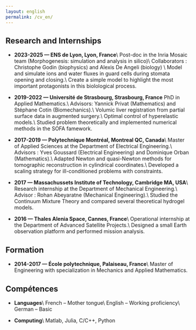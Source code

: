 ```yaml
---
layout: english
permalink: /cv_en/
---
```


## Research and Internships

- **2023-2025 &mdash; ENS de Lyon, Lyon, France**\\
  Post-doc in the Inria Mosaic team (Morphogenesis: simulation and
  analysis in silico)\\
  Collaborators : Christophe Godin (biophysics) and Alexis De Angeli
  (biology) \\
  Model and simulate ions and water fluxes in guard cells during stomata opening
  and closing.\\
  Create a simple model to highlight the most important protagonists in this
  biolological process.

- **2019-2022 &mdash; Université de Strasbourg, Strasbourg, France**
  PhD in Applied Mathematics.\\
  Advisors: Yannick Privat (Mathematics) and Stéphane Cotin (Biomechanics).\\
  Volumic liver registration from partial surface data in augmented surgery.\\
  Optimal control of hyperelastic models.\\
  Studied problem theoretically and implemented numerical methods in the
  SOFA famework.

- **2017-2019 &mdash; Polytechnique Montréal, Montreal QC, Canada**\\
  Master of Applied Sciences at the Department of Electrical Engineering.\\
  Advisors : Yves Goussard (Electrical Engineering) and Dominique Orban 
  (Mathematics).\\
  Adapted Newton and quasi-Newton methods for tomographic reconstruction in
  cylindrical coordinates.\\
  Developed a scaling strategy for ill-conditioned problems with constraints.

- **2017 &mdash; Massachussets Institute of Technology, Cambridge MA, USA**\\
  Research internship at the Department of Mechanical Engineering.\\
  Advisor : Rohan Abeyaratne (Mechanical Engineering).\\
  Studied the Continuum Mixture Theory and compared several theoretical
  hydrogel models.

- **2016 &mdash; Thales Alenia Space, Cannes, France**\\
  Operational internship at the Department of Advanced Satellite Projects.\\
  Designed a small Earth observation platform and performed mission analysis.

## Formation

- **2014-2017 &mdash; École polytechnique, Palaiseau, France**\\
  Master of Engineering with specialization in Mechanics and Applied Mathematics.

## Compétences

- **Languages**\\
  French &ndash; Mother tongue\\
  English  &ndash; Working proficiency\\
  German &ndash; Basic

- **Computing**\\
  Matlab, Julia, C/C++, Python

